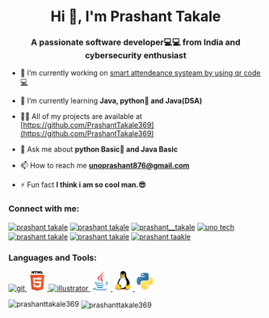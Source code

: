 <h1 align="center">Hi 👋, I'm Prashant Takale</h1>
<h3 align="center">A passionate software developer💻💻 from India and cybersecurity enthusiast</h3>

- 🔭 I’m currently working on [smart attendeance systeam by using qr code 💻](https://github.com/PrashantTakale369/smart-attendance-system.git)

- 🌱 I’m currently learning **Java, python🐍 and Java(DSA)**

- 👨‍💻 All of my projects are available at [https://github.com/PrashantTakale369](https://github.com/PrashantTakale369)

- 💬 Ask me about **python Basic🐍 and Java Basic**

- 📫 How to reach me **unoprashant876@gmail.com**

- ⚡ Fun fact **I think i am so cool man.😎**

<h3 align="left">Connect with me:</h3>
<p align="left">
<a href="https://twitter.com/prashant takale" target="blank"><img align="center" src="https://raw.githubusercontent.com/rahuldkjain/github-profile-readme-generator/master/src/images/icons/Social/twitter.svg" alt="prashant takale" height="30" width="40" /></a>
<a href="https://linkedin.com/in/prashant takale" target="blank"><img align="center" src="https://raw.githubusercontent.com/rahuldkjain/github-profile-readme-generator/master/src/images/icons/Social/linked-in-alt.svg" alt="prashant takale" height="30" width="40" /></a>
<a href="https://instagram.com/prashant__takale" target="blank"><img align="center" src="https://raw.githubusercontent.com/rahuldkjain/github-profile-readme-generator/master/src/images/icons/Social/instagram.svg" alt="prashant__takale" height="30" width="40" /></a>
<a href="https://www.youtube.com/c/uno tech" target="blank"><img align="center" src="https://raw.githubusercontent.com/rahuldkjain/github-profile-readme-generator/master/src/images/icons/Social/youtube.svg" alt="uno tech" height="30" width="40" /></a>
<a href="https://www.hackerrank.com/prashant takale" target="blank"><img align="center" src="https://raw.githubusercontent.com/rahuldkjain/github-profile-readme-generator/master/src/images/icons/Social/hackerrank.svg" alt="prashant takale" height="30" width="40" /></a>
<a href="https://www.leetcode.com/prashant takale" target="blank"><img align="center" src="https://raw.githubusercontent.com/rahuldkjain/github-profile-readme-generator/master/src/images/icons/Social/leet-code.svg" alt="prashant takale" height="30" width="40" /></a>
<a href="https://auth.geeksforgeeks.org/user/prashant taakle" target="blank"><img align="center" src="https://raw.githubusercontent.com/rahuldkjain/github-profile-readme-generator/master/src/images/icons/Social/geeks-for-geeks.svg" alt="prashant taakle" height="30" width="40" /></a>
</p>

<h3 align="left">Languages and Tools:</h3>
<p align="left"> <a href="https://git-scm.com/" target="_blank" rel="noreferrer"> <img src="https://www.vectorlogo.zone/logos/git-scm/git-scm-icon.svg" alt="git" width="40" height="40"/> </a> <a href="https://www.w3.org/html/" target="_blank" rel="noreferrer"> <img src="https://raw.githubusercontent.com/devicons/devicon/master/icons/html5/html5-original-wordmark.svg" alt="html5" width="40" height="40"/> </a> <a href="https://www.adobe.com/in/products/illustrator.html" target="_blank" rel="noreferrer"> <img src="https://www.vectorlogo.zone/logos/adobe_illustrator/adobe_illustrator-icon.svg" alt="illustrator" width="40" height="40"/> </a> <a href="https://www.java.com" target="_blank" rel="noreferrer"> <img src="https://raw.githubusercontent.com/devicons/devicon/master/icons/java/java-original.svg" alt="java" width="40" height="40"/> </a> <a href="https://www.linux.org/" target="_blank" rel="noreferrer"> <img src="https://raw.githubusercontent.com/devicons/devicon/master/icons/linux/linux-original.svg" alt="linux" width="40" height="40"/> </a> <a href="https://www.python.org" target="_blank" rel="noreferrer"> <img src="https://raw.githubusercontent.com/devicons/devicon/master/icons/python/python-original.svg" alt="python" width="40" height="40"/> </a> </p>

<p><img align="left" src="https://github-readme-stats.vercel.app/api/top-langs?username=prashanttakale369&show_icons=true&locale=en&layout=compact" alt="prashanttakale369" /></p>

<p>&nbsp;<img align="center" src="https://github-readme-stats.vercel.app/api?username=prashanttakale369&show_icons=true&locale=en" alt="prashanttakale369" /></p>

<p><img align="center" src="https://github-readme-streak-stats.herokuapp.com/?user=prashanttakale369&" alt="prashanttaka
